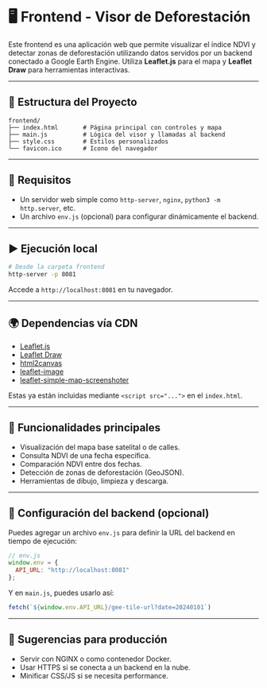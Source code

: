 # 🖥️ Frontend - Visor de Deforestación

Este frontend es una aplicación web que permite visualizar el índice NDVI y detectar zonas de deforestación utilizando datos servidos por un backend conectado a Google Earth Engine. Utiliza **Leaflet.js** para el mapa y **Leaflet Draw** para herramientas interactivas.

---

## 📁 Estructura del Proyecto

```
frontend/
├── index.html       # Página principal con controles y mapa
├── main.js          # Lógica del visor y llamadas al backend
├── style.css        # Estilos personalizados
└── favicon.ico      # Icono del navegador
```

---

## 🚀 Requisitos

- Un servidor web simple como `http-server`, `nginx`, `python3 -m http.server`, etc.
- Un archivo `env.js` (opcional) para configurar dinámicamente el backend.

---

## ▶️ Ejecución local

```bash
# Desde la carpeta frontend
http-server -p 8081
```

Accede a `http://localhost:8081` en tu navegador.

---

## 🌍 Dependencias vía CDN

- [Leaflet.js](https://leafletjs.com/)
- [Leaflet Draw](https://github.com/Leaflet/Leaflet.draw)
- [html2canvas](https://html2canvas.hertzen.com/)
- [leaflet-image](https://github.com/mapbox/leaflet-image)
- [leaflet-simple-map-screenshoter](https://github.com/Igor-Vladyka/leaflet-simple-map-screenshoter)

Estas ya están incluidas mediante `<script src="...">` en el `index.html`.

---

## 🧠 Funcionalidades principales

- Visualización del mapa base satelital o de calles.
- Consulta NDVI de una fecha específica.
- Comparación NDVI entre dos fechas.
- Detección de zonas de deforestación (GeoJSON).
- Herramientas de dibujo, limpieza y descarga.

---

## 🔧 Configuración del backend (opcional)

Puedes agregar un archivo `env.js` para definir la URL del backend en tiempo de ejecución:

```js
// env.js
window.env = {
  API_URL: "http://localhost:8081"
};
```

Y en `main.js`, puedes usarlo así:

```js
fetch(`${window.env.API_URL}/gee-tile-url?date=20240101`)
```

---

## 🧪 Sugerencias para producción

- Servir con NGINX o como contenedor Docker.
- Usar HTTPS si se conecta a un backend en la nube.
- Minificar CSS/JS si se necesita performance.
